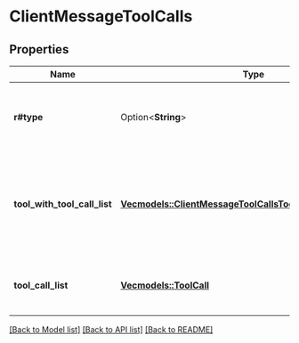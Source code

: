 # ClientMessageToolCalls

## Properties

Name | Type | Description | Notes
------------ | ------------- | ------------- | -------------
**r#type** | Option<**String**> | This is the type of the message. \"tool-calls\" is sent to call a tool. | [optional]
**tool_with_tool_call_list** | [**Vec<models::ClientMessageToolCallsToolWithToolCallListItem>**](ClientMessageToolCallsToolWithToolCallListItem.md) | This is the list of tools calls that the model is requesting along with the original tool configuration. | 
**tool_call_list** | [**Vec<models::ToolCall>**](ToolCall.md) | This is the list of tool calls that the model is requesting. | 

[[Back to Model list]](../README.md#documentation-for-models) [[Back to API list]](../README.md#documentation-for-api-endpoints) [[Back to README]](../README.md)


